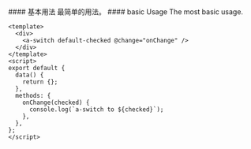 <cn>
#### 基本用法
最简单的用法。
</cn>

<us>
#### basic Usage
The most basic usage.
</us>

```vue
<template>
  <div>
    <a-switch default-checked @change="onChange" />
  </div>
</template>
<script>
export default {
  data() {
    return {};
  },
  methods: {
    onChange(checked) {
      console.log(`a-switch to ${checked}`);
    },
  },
};
</script>
```
